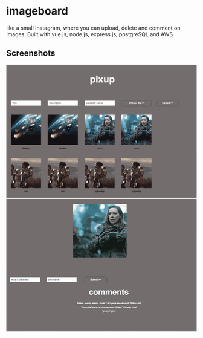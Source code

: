 # imageboard
like a small Instagram, where you can upload, delete and comment on images. Built with vue.js, node.js, express.js, postgreSQL and AWS.

## Screenshots

![alt text](https://github.com/BOZ2323/imageboard/blob/lilli/images/1_big.jpg)
![alt text](https://github.com/BOZ2323/imageboard/blob/lilli/images/2.png)

